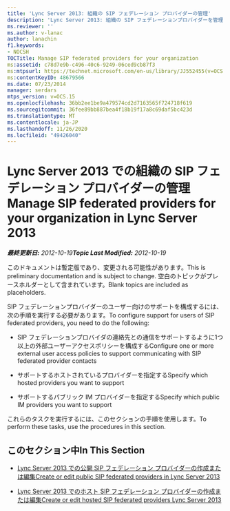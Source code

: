 ```yaml
---
title: 'Lync Server 2013: 組織の SIP フェデレーション プロバイダーの管理'
description: 'Lync Server 2013: 組織の SIP フェデレーションプロバイダーを管理します。'
ms.reviewer: ''
ms.author: v-lanac
author: lanachin
f1.keywords:
- NOCSH
TOCTitle: Manage SIP federated providers for your organization
ms:assetid: c78d7e9b-c496-40c6-9249-06ced9cb87f3
ms:mtpsurl: https://technet.microsoft.com/en-us/library/JJ552455(v=OCS.15)
ms:contentKeyID: 48679566
ms.date: 07/23/2014
manager: serdars
mtps_version: v=OCS.15
ms.openlocfilehash: 36bb2ee1be9a479574cd2d7163565f724718f619
ms.sourcegitcommit: 36fee89bb887bea4f18b19f17a8c69daf5bc423d
ms.translationtype: MT
ms.contentlocale: ja-JP
ms.lasthandoff: 11/26/2020
ms.locfileid: "49426040"
---
```

# <a name="manage-sip-federated-providers-for-your-organization-in-lync-server-2013"></a><span data-ttu-id="38098-103">Lync Server 2013 での組織の SIP フェデレーション プロバイダーの管理</span><span class="sxs-lookup"><span data-stu-id="38098-103">Manage SIP federated providers for your organization in Lync Server 2013</span></span>

<div data-xmlns="http://www.w3.org/1999/xhtml">

<div class="topic" data-xmlns="http://www.w3.org/1999/xhtml" data-msxsl="urn:schemas-microsoft-com:xslt" data-cs="https://msdn.microsoft.com/">

<div data-asp="https://msdn2.microsoft.com/asp">



</div>

<div id="mainSection">

<div id="mainBody"><span data-ttu-id="38098-104">

<span> </span></span><span class="sxs-lookup"><span data-stu-id="38098-104">

<span> </span></span></span>

<span data-ttu-id="38098-105">_**最終更新日:** 2012-10-19_</span><span class="sxs-lookup"><span data-stu-id="38098-105">_**Topic Last Modified:** 2012-10-19_</span></span>

<span data-ttu-id="38098-106">このドキュメントは暫定版であり、変更される可能性があります。</span><span class="sxs-lookup"><span data-stu-id="38098-106">This is preliminary documentation and is subject to change.</span></span> <span data-ttu-id="38098-107">空白のトピックがプレースホルダーとして含まれています。</span><span class="sxs-lookup"><span data-stu-id="38098-107">Blank topics are included as placeholders.</span></span>

<span data-ttu-id="38098-108">SIP フェデレーションプロバイダーのユーザー向けのサポートを構成するには、次の手順を実行する必要があります。</span><span class="sxs-lookup"><span data-stu-id="38098-108">To configure support for users of SIP federated providers, you need to do the following:</span></span>

  - <span data-ttu-id="38098-109">SIP フェデレーションプロバイダの連絡先との通信をサポートするように1つ以上の外部ユーザーアクセスポリシーを構成する</span><span class="sxs-lookup"><span data-stu-id="38098-109">Configure one or more external user access policies to support communicating with SIP federated provider contacts</span></span>

  - <span data-ttu-id="38098-110">サポートするホストされているプロバイダーを指定する</span><span class="sxs-lookup"><span data-stu-id="38098-110">Specify which hosted providers you want to support</span></span>

  - <span data-ttu-id="38098-111">サポートするパブリック IM プロバイダーを指定する</span><span class="sxs-lookup"><span data-stu-id="38098-111">Specify which public IM providers you want to support</span></span>

<span data-ttu-id="38098-112">これらのタスクを実行するには、このセクションの手順を使用します。</span><span class="sxs-lookup"><span data-stu-id="38098-112">To perform these tasks, use the procedures in this section.</span></span>

<div>

## <a name="in-this-section"></a><span data-ttu-id="38098-113">このセクション中</span><span class="sxs-lookup"><span data-stu-id="38098-113">In This Section</span></span>

  - [<span data-ttu-id="38098-114">Lync Server 2013 での公開 SIP フェデレーション プロバイダーの作成または編集</span><span class="sxs-lookup"><span data-stu-id="38098-114">Create or edit public SIP federated providers in Lync Server 2013</span></span>](lync-server-2013-create-or-edit-public-sip-federated-providers.md)

  - [<span data-ttu-id="38098-115">Lync Server 2013 でのホスト SIP フェデレーション プロバイダーの作成または編集</span><span class="sxs-lookup"><span data-stu-id="38098-115">Create or edit hosted SIP federated providers Lync Server 2013</span></span>](lync-server-2013-create-or-edit-hosted-sip-federated-providers.md)

<span data-ttu-id="38098-116"></div>

</div>

<span> </span>

</div>

</div>

</span><span class="sxs-lookup"><span data-stu-id="38098-116"></div>

</div>

<span> </span>

</div>

</div>

</span></span></div>

